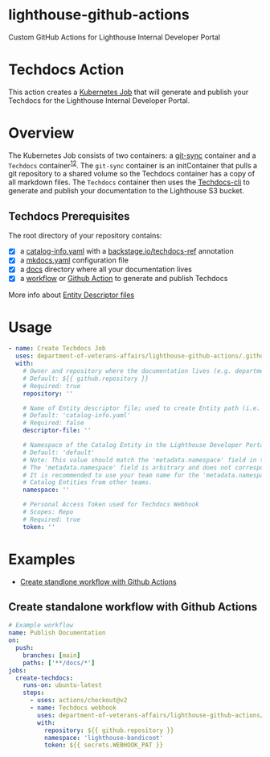 # lighthouse-github-actions
Custom GitHub Actions for Lighthouse Internal Developer Portal

# Techdocs Action

This action creates a [Kubernetes Job](https://github.com/department-of-veterans-affairs/lighthouse-github-actions/blob/main/example-techdocs-job.yaml) that will generate and publish your Techdocs for the Lighthouse Internal Developer Portal.

# Overview
The Kubernetes Job consists of two containers:  a [git-sync](https://github.com/kubernetes/git-sync) container and a `Techdocs` container<sup>[1](https://github.com/department-of-veterans-affairs/lighthouse-github-actions/pkgs/container/lighthouse-github-actions%2Ftechdocs)[2](https://github.com/department-of-veterans-affairs/lighthouse-github-actions/blob/main/.techdocscontainer/base.Dockerfile)</sup>. The `git-sync` container is an initContainer that pulls a git repository to a shared volume so the Techdocs container has a copy of all markdown files. The `Techdocs` container then uses the [Techdocs-cli](https://backstage.io/docs/features/techdocs/cli) to generate and publish your documentation to the Lighthouse S3 bucket.

## Techdocs Prerequisites
The root directory of your repository contains:

-  [x] a [catalog-info.yaml](https://github.com/department-of-veterans-affairs/lighthouse-developer-portal/blob/main/catalog-info.yaml) with a [backstage.io/techdocs-ref](https://backstage.io/docs/features/software-catalog/well-known-annotations#backstageiotechdocs-ref) annotation
-  [x] a [mkdocs.yaml](https://github.com/department-of-veterans-affairs/lighthouse-developer-portal/blob/main/mkdocs.yml) configuration file
-  [x] a [docs](https://github.com/department-of-veterans-affairs/lighthouse-developer-portal/tree/main/docs) directory where all your documentation lives
-  [x] a [workflow](https://github.com/department-of-veterans-affairs/lighthouse-developer-portal/blob/main/.github/workflows/publish-documentation.yml) or [Github Action](https://github.com/department-of-veterans-affairs/lighthouse-github-actions) to generate and publish Techdocs

More info about [Entity Descriptor files](https://backstage.io/docs/features/software-catalog/descriptor-format#overall-shape-of-an-entity)

# Usage

<!-- start usage -->
```yaml
- name: Create Techdocs Job
  uses: department-of-veterans-affairs/lighthouse-github-actions/.github/actions/techdocs@main
  with:
    # Owner and repository where the documentation lives (e.g. department-of-veterans-affairs/lighthouse-developer-portal)
    # Default: ${{ github.repository }}
    # Required: true
    repository: ''

    # Name of Entity descriptor file; used to create Entity path (i.e. namespace/kind/name)
    # Default: 'catalog-info.yaml'
    # Required: false
    descriptor-file: ''

    # Namespace of the Catalog Entity in the Lighthouse Developer Portal
    # Default: 'default'
    # Note: This value should match the 'metadata.namespace' field in the Entity descriptor file.
    # The 'metadata.namespace' field is arbitrary and does not correspond to an actual Kubernetes namespace.
    # It is recommended to use your team name for the 'metadata.namespace' field to prevent collisions with
    # Catalog Entities from other teams.
    namespace: ''

    # Personal Access Token used for Techdocs Webhook
    # Scopes: Repo
    # Required: true
    token: ''

```
<!-- end usage -->

# Examples
- [Create standlone workflow with Github Actions](#Create-standalone-workflow-with-github-actions)

## Create standalone workflow with Github Actions

```yaml
# Example workflow
name: Publish Documentation
on:
  push:
    branches: [main]
    paths: ['**/docs/*']
jobs:
  create-techdocs:
    runs-on: ubuntu-latest
    steps:
      - uses: actions/checkout@v2
      - name: Techdocs webhook
        uses: department-of-veterans-affairs/lighthouse-github-actions/.github/actions/techdocs-webhook@main
        with:
          repository: ${{ github.repository }}
          namespace: 'lighthouse-bandicoot'
          token: ${{ secrets.WEBHOOK_PAT }}
```
